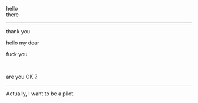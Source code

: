 hello <br> there

<hr>



thank you 

<!DOCTYPE html>
<html lang="en">
<head>
    <title>hehehe</title>
</head>
<body>
    <p>hello my dear</p>
    <p>fuck you </p>    <br>
    <p>are you OK ? </p>
    <hr>
    <p>Actually, I want to be a pilot. </p>
</body>
</html>